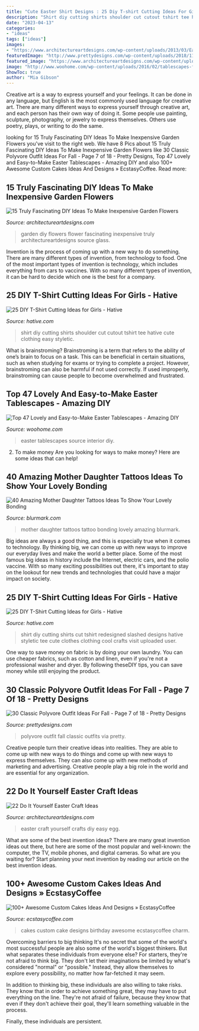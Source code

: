 ```yaml
---
title: "Cute Easter Shirt Designs : 25 Diy T-shirt Cutting Ideas For Girls"
description: "Shirt diy cutting shirts shoulder cut cutout tshirt tee hative cute clothing easy styletic"
date: "2023-04-13"
categories:
- "ideas"
tags: ["ideas"]
images:
- "https://www.architectureartdesigns.com/wp-content/uploads/2013/03/Easy-Easter-DIY-Crafts-Egg-art2.jpg"
featuredImage: "http://www.prettydesigns.com/wp-content/uploads/2018/11/30-classic-polyvore-outfit-ideas-for-fall-7.jpg"
featured_image: "https://www.architectureartdesigns.com/wp-content/uploads/2013/03/Easy-Easter-DIY-Crafts-Egg-art2.jpg"
image: "http://www.woohome.com/wp-content/uploads/2016/02/tablescapes-for-easter-45.jpg"
ShowToc: true
author: "Mia Gibson"
---
```



Creative art is a way to express yourself and your feelings. It can be done in any language, but English is the most commonly used language for creative art. There are many different ways to express yourself through creative art, and each person has their own way of doing it. Some people use painting, sculpture, photography, or jewelry to express themselves. Others use poetry, plays, or writing to do the same.

	

		
looking for 15 Truly Fascinating DIY Ideas To Make Inexpensive Garden Flowers you've visit to the right web. We have 8 Pics about 15 Truly Fascinating DIY Ideas To Make Inexpensive Garden Flowers like 30 Classic Polyvore Outfit Ideas For Fall - Page 7 of 18 - Pretty Designs, Top 47 Lovely and Easy-to-Make Easter Tablescapes - Amazing DIY and also 100+ Awesome Custom Cakes Ideas And Designs » EcstasyCoffee. Read more:
		
    
## 15 Truly Fascinating DIY Ideas To Make Inexpensive Garden Flowers

<img loading=lazy src="https://www.architectureartdesigns.com/wp-content/uploads/2016/02/12-42.jpg" onerror="this.onerror=null;this.src='https://tse1.mm.bing.net/th?id=OIP.iQ2--sk4Jd2GsVRIVQui1AHaJ4&amp;pid=15.1';" alt="15 Truly Fascinating DIY Ideas To Make Inexpensive Garden Flowers">

_Source: architectureartdesigns.com_

>garden diy flowers flower fascinating inexpensive truly architectureartdesigns source glass. 

	

Invention is the process of coming up with a new way to do something. There are many different types of invention, from technology to food. One of the most important types of invention is technology, which includes everything from cars to vaccines. With so many different types of invention, it can be hard to decide which one is the best for a company.

    
## 25 DIY T-Shirt Cutting Ideas For Girls - Hative

<img loading=lazy src="https://hative.com/wp-content/uploads/2014/11/diy-tshirt-cutting-ideas/21-t-shirt-shoulder-cutout.jpg" onerror="this.onerror=null;this.src='https://tse1.mm.bing.net/th?id=OIP.8GXU74Kl_4mtFUfkeSefuQHaK3&amp;pid=15.1';" alt="25 DIY T-Shirt Cutting Ideas for Girls - Hative">

_Source: hative.com_

>shirt diy cutting shirts shoulder cut cutout tshirt tee hative cute clothing easy styletic. 

	

What is brainstroming?
Brainstroming is a term that refers to the ability of one’s brain to focus on a task. This can be beneficial in certain situations, such as when studying for exams or trying to complete a project. However, brainstroming can also be harmful if not used correctly. If used improperly, brainstroming can cause people to become overwhelmed and frustrated.

    
## Top 47 Lovely And Easy-to-Make Easter Tablescapes - Amazing DIY

<img loading=lazy src="http://www.woohome.com/wp-content/uploads/2016/02/tablescapes-for-easter-45.jpg" onerror="this.onerror=null;this.src='https://tse4.mm.bing.net/th?id=OIP.kHdBhbuTTL7PJe3klqTRrgHaLw&amp;pid=15.1';" alt="Top 47 Lovely and Easy-to-Make Easter Tablescapes - Amazing DIY">

_Source: woohome.com_

>easter tablescapes source interior diy. 

	

2. To make money
Are you looking for ways to make money? Here are some ideas that can help!

    
## 40 Amazing Mother Daughter Tattoos Ideas To Show Your Lovely Bonding

<img loading=lazy src="https://www.blurmark.com/wp-content/uploads/2017/03/Mother-Daughter-Tattoo-Design-27.jpg" onerror="this.onerror=null;this.src='https://tse2.mm.bing.net/th?id=OIP.y_87L-mrZ-EY2cZ5QJa-aAHaJ4&amp;pid=15.1';" alt="40 Amazing Mother Daughter Tattoos Ideas To Show Your Lovely Bonding">

_Source: blurmark.com_

>mother daughter tattoos tattoo bonding lovely amazing blurmark. 

	

Big ideas are always a good thing, and this is especially true when it comes to technology. By thinking big, we can come up with new ways to improve our everyday lives and make the world a better place. Some of the most famous big ideas in history include the Internet, electric cars, and the polio vaccine. With so many exciting possibilities out there, it's important to stay on the lookout for new trends and technologies that could have a major impact on society.

    
## 25 DIY T-Shirt Cutting Ideas For Girls - Hative

<img loading=lazy src="https://hative.com/wp-content/uploads/2014/11/diy-tshirt-cutting-ideas/9-redesigned-cut-shirt.jpg" onerror="this.onerror=null;this.src='https://tse2.mm.bing.net/th?id=OIP.62eTBL1Waoq5sjF0bQjCogHaJ4&amp;pid=15.1';" alt="25 DIY T-Shirt Cutting Ideas for Girls - Hative">

_Source: hative.com_

>shirt diy cutting shirts cut tshirt redesigned slashed designs hative styletic tee cute clothes clothing cool crafts visit uploaded user. 

	

One way to save money on fabric is by doing your own laundry. You can use cheaper fabrics, such as cotton and linen, even if you're not a professional washer and dryer. By following theseDIY tips, you can save money while still enjoying the product.

    
## 30 Classic Polyvore Outfit Ideas For Fall - Page 7 Of 18 - Pretty Designs

<img loading=lazy src="http://www.prettydesigns.com/wp-content/uploads/2018/11/30-classic-polyvore-outfit-ideas-for-fall-7.jpg" onerror="this.onerror=null;this.src='https://tse4.mm.bing.net/th?id=OIP.0pXPjVXTxngQed5pDoWMxQHaKx&amp;pid=15.1';" alt="30 Classic Polyvore Outfit Ideas For Fall - Page 7 of 18 - Pretty Designs">

_Source: prettydesigns.com_

>polyvore outfit fall classic outfits via pretty. 

	

Creative people turn their creative ideas into realities. They are able to come up with new ways to do things and come up with new ways to express themselves. They can also come up with new methods of marketing and advertising. Creative people play a big role in the world and are essential for any organization.

    
## 22 Do It Yourself Easter Craft Ideas

<img loading=lazy src="https://www.architectureartdesigns.com/wp-content/uploads/2013/03/Easy-Easter-DIY-Crafts-Egg-art2.jpg" onerror="this.onerror=null;this.src='https://tse3.mm.bing.net/th?id=OIP.8aM54eX5vlaiPziypyHbZQHaK0&amp;pid=15.1';" alt="22 Do It Yourself Easter Craft Ideas">

_Source: architectureartdesigns.com_

>easter craft yourself crafts diy easy egg. 

	

What are some of the best invention ideas?
There are many great invention ideas out there, but here are some of the most popular and well-known: the computer, the TV, mobile phones, and digital cameras. So what are you waiting for? Start planning your next invention by reading our article on the best invention ideas.

    
## 100+ Awesome Custom Cakes Ideas And Designs » EcstasyCoffee

<img loading=lazy src="https://i0.wp.com/www.ecstasycoffee.com/wp-content/uploads/2016/11/custome-caked-05.jpg?resize=500%2C793" onerror="this.onerror=null;this.src='https://tse2.mm.bing.net/th?id=OIP.01iWOH22HOJ3woPODl9qWQHaLv&amp;pid=15.1';" alt="100+ Awesome Custom Cakes Ideas And Designs » EcstasyCoffee">

_Source: ecstasycoffee.com_

>cakes custom cake designs birthday awesome ecstasycoffee charm. 

	

Overcoming barriers to big thinking
It's no secret that some of the world's most successful people are also some of the world's biggest thinkers. But what separates these individuals from everyone else?
For starters, they're not afraid to think big. They don't let their imaginations be limited by what's considered "normal" or "possible." Instead, they allow themselves to explore every possibility, no matter how far-fetched it may seem.

In addition to thinking big, these individuals are also willing to take risks. They know that in order to achieve something great, they may have to put everything on the line. They're not afraid of failure, because they know that even if they don't achieve their goal, they'll learn something valuable in the process.

 Finally, these individuals are persistent.

